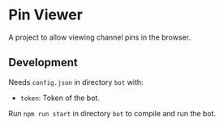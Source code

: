 # Pin Viewer

A project to allow viewing channel pins in the browser.

## Development

Needs `config.json` in directory `bot` with:  
- `token`: Token of the bot.

Run `npm run start` in directory `bot` to compile and run the bot.
